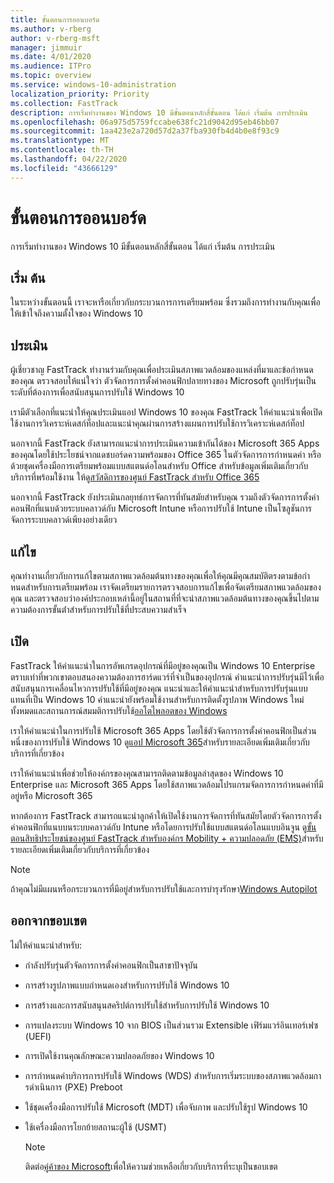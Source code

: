 ```yaml
---
title: ขั้นตอนการออนบอร์ด
ms.author: v-rberg
author: v-rberg-msft
manager: jimmuir
ms.date: 4/01/2020
ms.audience: ITPro
ms.topic: overview
ms.service: windows-10-administration
localization_priority: Priority
ms.collection: FastTrack
description: การเริ่มทํางานของ Windows 10 มีขั้นตอนหลักสี่ขั้นตอน ได้แก่ เริ่มต้น การประเมิน
ms.openlocfilehash: 06a975d5759fccabe638fc21d9042d95eb46bb07
ms.sourcegitcommit: 1aa423e2a720d57d2a37fba930fb4d4b0e8f93c9
ms.translationtype: MT
ms.contentlocale: th-TH
ms.lasthandoff: 04/22/2020
ms.locfileid: "43666129"
---
```

# <a name="onboarding-phases"></a>ขั้นตอนการออนบอร์ด

การเริ่มทํางานของ Windows 10 มีขั้นตอนหลักสี่ขั้นตอน ได้แก่ เริ่มต้น การประเมิน

## <a name="initiate"></a>เริ่ม ต้น

ในระหว่างขั้นตอนนี้ เราจะหารือเกี่ยวกับกระบวนการการเตรียมพร้อม ซึ่งรวมถึงการทํางานกับคุณเพื่อให้เข้าใจถึงความตั้งใจของ Windows 10

## <a name="assess"></a>ประเมิน

ผู้เชี่ยวชาญ FastTrack ทํางานร่วมกับคุณเพื่อประเมินสภาพแวดล้อมของแหล่งที่มาและข้อกําหนดของคุณ ตรวจสอบให้แน่ใจว่า ตัวจัดการการตั้งค่าคอนฟิกปลายทางของ Microsoft ถูกปรับรุ่นเป็นระดับที่ต้องการเพื่อสนับสนุนการปรับใช้ Windows 10 

เรามีตัวเลือกที่แนะนําให้คุณประเมินแอป Windows 10 ของคุณ FastTrack ให้คําแนะนําเพื่อเปิดใช้งานการวิเคราะห์เดสก์ท็อปและแนะนําคุณผ่านการสร้างแผนการปรับใช้การวิเคราะห์เดสก์ท็อป

นอกจากนี้ FastTrack ยังสามารถแนะนําการประเมินความเข้ากันได้ของ Microsoft 365 Apps ของคุณโดยใช้ประโยชน์จากแดชบอร์ดความพร้อมของ Office 365 ในตัวจัดการการกําหนดค่า หรือด้วยชุดเครื่องมือการเตรียมพร้อมแบบสแตนด์อโลนสําหรับ Office สําหรับข้อมูลเพิ่มเติมเกี่ยวกับบริการที่พร้อมใช้งาน ให้ดู[สวัสดิการของศูนย์ FastTrack สําหรับ Office 365](O365-fasttrack-benefit-for-office-365.md) 

นอกจากนี้ FastTrack ยังประเมินกลยุทธ์การจัดการที่ทันสมัยสําหรับคุณ รวมถึงตัวจัดการการตั้งค่าคอนฟิกที่แนบด้วยระบบคลาวด์กับ Microsoft Intune หรือการปรับใช้ Intune เป็นโซลูชันการจัดการระบบคลาวด์เพียงอย่างเดียว

## <a name="remediate"></a>แก้ไข

คุณทํางานเกี่ยวกับการแก้ไขตามสภาพแวดล้อมต้นทางของคุณเพื่อให้คุณมีคุณสมบัติตรงตามข้อกําหนดสําหรับการเตรียมพร้อม เราจัดเตรียมรายการตรวจสอบการแก้ไขเพื่อจัดเตรียมสภาพแวดล้อมของคุณ และตรวจสอบว่าองค์ประกอบเหล่านี้อยู่ในสถานที่ที่จะนําสภาพแวดล้อมต้นทางของคุณขึ้นไปตามความต้องการขั้นต่ําสําหรับการปรับใช้ที่ประสบความสําเร็จ 

## <a name="enable"></a>เปิด

FastTrack ให้คําแนะนําในการอัพเกรดอุปกรณ์ที่มีอยู่ของคุณเป็น Windows 10 Enterprise ตราบเท่าที่พวกเขาตอบสนองความต้องการฮาร์ดแวร์ที่จําเป็นของอุปกรณ์ คําแนะนําการปรับรุ่นมีไว้เพื่อสนับสนุนการเคลื่อนไหวการปรับใช้ที่มีอยู่ของคุณ แนะนําและให้คําแนะนําสําหรับการปรับรุ่นแบบแทนที่เป็น Windows 10 คําแนะนํายังพร้อมใช้งานสําหรับการติดตั้งรูปภาพ Windows ใหม่ทั้งหมดและสถานการณ์สมมติการปรับใช้[ออโตไพลอตของ Windows](EMS-onboarding-phases.md#windows-autopilot) 

เราให้คําแนะนําในการปรับใช้ Microsoft 365 Apps โดยใช้ตัวจัดการการตั้งค่าคอนฟิกเป็นส่วนหนึ่งของการปรับใช้ Windows 10 ดู[แอป Microsoft 365](O365-onboarding-and-migration.md#microsoft-365-apps)สําหรับรายละเอียดเพิ่มเติมเกี่ยวกับบริการที่เกี่ยวข้อง

เราให้คําแนะนําเพื่อช่วยให้องค์กรของคุณสามารถติดตามข้อมูลล่าสุดของ Windows 10 Enterprise และ Microsoft 365 Apps โดยใช้สภาพแวดล้อมโปรแกรมจัดการการกําหนดค่าที่มีอยู่หรือ Microsoft 365

หากต้องการ FastTrack สามารถแนะนําลูกค้าให้เปิดใช้งานการจัดการที่ทันสมัยโดยตัวจัดการการตั้งค่าคอนฟิกที่แนบบนระบบคลาวด์กับ Intune หรือโดยการปรับใช้แบบสแตนด์อโลนแบบอินจูน ดู[ขั้นตอนสิทธิประโยชน์ของศูนย์ FastTrack สําหรับองค์กร Mobility + ความปลอดภัย (EMS)](EMS-fasttrack-process.md)สําหรับรายละเอียดเพิ่มเติมเกี่ยวกับบริการที่เกี่ยวข้อง

> [!NOTE]
> ถ้าคุณไม่มีแผนหรือกระบวนการที่มีอยู่สําหรับการปรับใช้และการบํารุงรักษา[Windows Autopilot](EMS-onboarding-phases.md#windows-autopilot)

## <a name="out-of-scope"></a>ออกจากขอบเขต

ไม่ให้คําแนะนําสําหรับ:

- กําลังปรับรุ่นตัวจัดการการตั้งค่าคอนฟิกเป็นสาขาปัจจุบัน
- การสร้างรูปภาพแบบกําหนดเองสําหรับการปรับใช้ Windows 10
- การสร้างและการสนับสนุนสคริปต์การปรับใช้สําหรับการปรับใช้ Windows 10
- การแปลงระบบ Windows 10 จาก BIOS เป็นส่วนรวม Extensible เฟิร์มแวร์อินเทอร์เฟซ (UEFI)
- การเปิดใช้งานคุณลักษณะความปลอดภัยของ Windows 10 
- การกําหนดค่าบริการการปรับใช้ Windows (WDS) สําหรับการเริ่มระบบของสภาพแวดล้อมการดําเนินการ (PXE) Preboot
- ใช้ชุดเครื่องมือการปรับใช้ Microsoft (MDT) เพื่อจับภาพ และปรับใช้รูป Windows 10
- ใช้เครื่องมือการโยกย้ายสถานะผู้ใช้ (USMT)

  > [!NOTE]
  > ติดต่อ[คู่ค้าของ Microsoft](https://go.microsoft.com/fwlink/?linkid=2080150)เพื่อให้ความช่วยเหลือเกี่ยวกับบริการที่ระบุเป็นขอบเขต

 